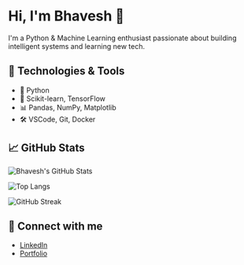 # Hi, I'm Bhavesh 👋

I'm a Python & Machine Learning enthusiast passionate about building intelligent systems and learning new tech.

## 🧠 Technologies & Tools

- 🐍 Python
- 🤖 Scikit-learn, TensorFlow
- 📊 Pandas, NumPy, Matplotlib
- 🛠 VSCode, Git, Docker

## 📈 GitHub Stats

![Bhavesh's GitHub Stats]([https://github-readme-stats.vercel.app/api?username=bhavesh-datascience&show_icons=true&theme=tokyonight])

![Top Langs](https://github-readme-stats.vercel.app/api/top-langs/?username=bhavesh-datascience&layout=compact&theme=tokyonight)

![GitHub Streak](https://github-readme-streak-stats.herokuapp.com/?user=bhavesh-datascience&theme=tokyonight)

## 🔗 Connect with me

- [LinkedIn](www.linkedin.com/in/bhavesh-biru-007532363)
- [Portfolio](https://bhavesh02.vercel.app/)
